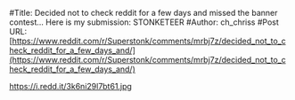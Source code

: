 #Title: Decided not to check reddit for a few days and missed the banner contest... Here is my submission: STONKETEER
#Author: ch_chriss
#Post URL: [https://www.reddit.com/r/Superstonk/comments/mrbj7z/decided_not_to_check_reddit_for_a_few_days_and/](https://www.reddit.com/r/Superstonk/comments/mrbj7z/decided_not_to_check_reddit_for_a_few_days_and/)


https://i.redd.it/3k6ni29l7bt61.jpg